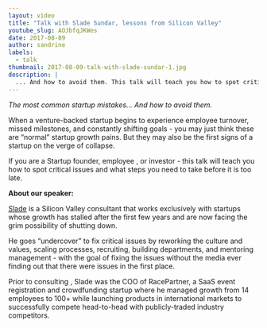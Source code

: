 ```yaml
---
layout: video
title: "Talk with Slade Sundar, lessons from Silicon Valley"
youtube_slug: AOJbfqJKWes
date: 2017-08-09
author: sandrine
labels:
  - talk
thumbnail: 2017-08-09-talk-with-slade-sundar-1.jpg
description: |
  ... And how to avoid them. This talk will teach you how to spot critical issues and what steps you need to take before it is too late!
---
```


*The most common startup mistakes... And how to avoid them.*

When a venture-backed startup begins to experience employee turnover, missed milestones, and constantly shifting goals - you may just think these are “normal” startup growth pains. But they may also be the first signs of a startup on the verge of collapse.

If you are a Startup founder, employee , or investor - this talk will teach you how to spot critical issues and what steps you need to take before it is too late.

**About our speaker:**

[Slade](https://twitter.com/sladesundar) is a Silicon Valley consultant that works exclusively with startups whose growth has stalled after the first few years and are now facing the grim possibility of shutting down.

He goes “undercover” to fix critical issues by reworking the culture and values, scaling processes, recruiting, building departments, and mentoring management - with the goal of fixing the issues without the media ever finding out that there were issues in the first place.

Prior to consulting , Slade was the COO of RacePartner, a SaaS event registration and crowdfunding startup where he managed growth from 14 employees to 100+ while launching products in international markets to successfully compete head-to-head with publicly-traded industry competitors.

